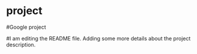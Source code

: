 # project
#Google project

#I am editing the README file. Adding some more details about the project description.


